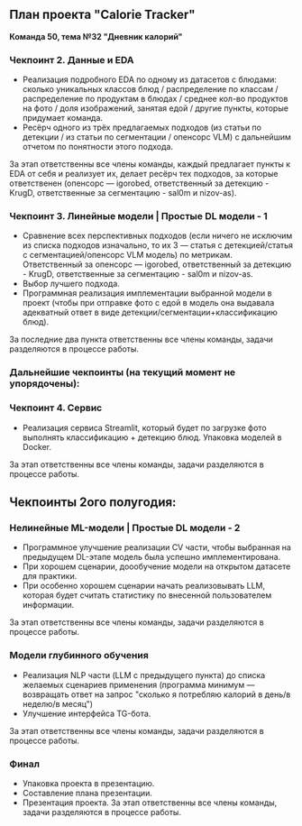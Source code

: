 ## План проекта "Calorie Tracker"
**Команда 50, тема №32 "Дневник калорий"**

### Чекпоинт 2. Данные и EDA
* Реализация подробного EDA по одному из датасетов с блюдами: сколько уникальных классов блюд / распределение по классам / распределение по продуктам в блюдах / среднее кол-во продуктов на фото / доля изображений, занятая едой / другие пункты, которые придумает команда.
* Ресёрч одного из трёх предлагаемых подходов (из статьи по детекции / из статьи по сегментации / опенсорс VLM) с дальнейшим отчетом по понятности этого подхода.

За этап ответственны все члены команды, каждый предлагает пункты к EDA от себя и реализует их, делает ресёрч тех подходов, за которые ответственен (опенсорс — igorobed, ответственный за детекцию - KrugD, ответственные за сегментацию - sal0m и nizov-as).

### Чекпоинт 3. Линейные модели | Простые DL модели - 1 
* Сравнение всех перспективных подходов (если ничего не исключим из списка подходов изначально, то их 3 — статья с детекцией/статья с сегментацией/опенсорс VLM модель) по метрикам. Ответственный за опенсорс — igorobed, ответственный за детекцию - KrugD, ответственные за сегментацию - sal0m и nizov-as.
* Выбор лучшего подхода.
* Программная реализация имплементации выбранной модели в проект (чтобы при отправке фото с едой в модель она выдавала адекватный ответ в виде детекции/сегментации+классификацию блюд).

За последние два пункта ответственны все члены команды, задачи разделяются в процессе работы.

### Дальнейшие чекпоинты (на текущий момент не упорядочены):

### Чекпоинт 4. Сервис 
* Реализация сервиса Streamlit, который будет по загрузке фото выполнять классификацию + детекцию блюд. Упаковка моделей в Docker. 

За этап ответственны все члены команды, задачи разделяются в процессе работы.

## Чекпоинты 2ого полугодия: 

### Нелинейные ML-модели | Простые DL модели - 2 
* Программное улучшение реализации CV части, чтобы выбранная на предыдущем DL-этапе модель была успешно имплементирована.
* При хорошем сценарии, доообучение модели на открытом датасете для практики.
* При особенно хорошем сценарии начать реализовывать LLM, которая будет считать статистику по внесенной пользователем информации.

За этап ответственны все члены команды, задачи разделяются в процессе работы.

### Модели глубинного обучения
* Реализация NLP части (LLM с предыдущего пункта) до списка желаемых сценариев применения (программа минимум — возвращать ответ на запрос "сколько я потребляю калорий в день/в неделю/в месяц")
* Улучшение интерфейса TG-бота.

За этап ответственны все члены команды, задачи разделяются в процессе работы.

### Финал 
* Упаковка проекта в презентацию.
* Составление плана презентации.
* Презентация проекта.
За этап ответственны все члены команды, задачи разделяются в процессе работы.

